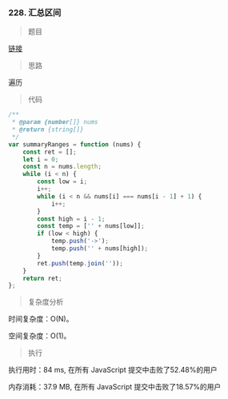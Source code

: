 ### 228. 汇总区间

> 题目

[链接](https://leetcode-cn.com/problems/summary-ranges/)

> 思路

遍历

> 代码

```js
/**
 * @param {number[]} nums
 * @return {string[]}
 */
var summaryRanges = function (nums) {
    const ret = [];
    let i = 0;
    const n = nums.length;
    while (i < n) {
        const low = i;
        i++;
        while (i < n && nums[i] === nums[i - 1] + 1) {
            i++;
        }
        const high = i - 1;
        const temp = ['' + nums[low]];
        if (low < high) {
            temp.push('->');
            temp.push('' + nums[high]);
        }
        ret.push(temp.join(''));
    }
    return ret;
};
```

> 复杂度分析

时间复杂度：O(N)。

空间复杂度：O(1)。

> 执行

执行用时：84 ms, 在所有 JavaScript 提交中击败了52.48%的用户

内存消耗：37.9 MB, 在所有 JavaScript 提交中击败了18.57%的用户
